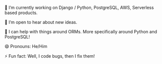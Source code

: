 
🔭 I’m currently working on Django / Python, PostgreSQL, AWS, Serverless based products.

👯 I’m open to hear about new ideas.

🤔 I can help with things around ORMs. More specifically around Python and PostgreSQL!

😄 Pronouns: He/Him

⚡ Fun fact: Well, I code bugs, then I fix them!
